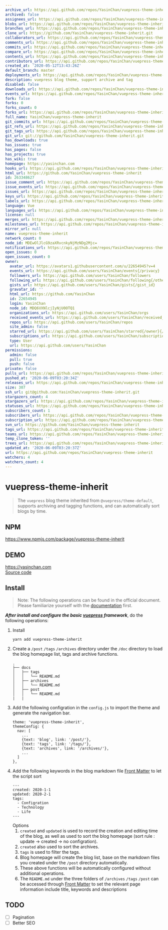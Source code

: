 ```yaml
---
archive_url: https://api.github.com/repos/YasinChan/vuepress-theme-inherit/{archive_format}{/ref}
archived: false
assignees_url: https://api.github.com/repos/YasinChan/vuepress-theme-inherit/assignees{/user}
blobs_url: https://api.github.com/repos/YasinChan/vuepress-theme-inherit/git/blobs{/sha}
branches_url: https://api.github.com/repos/YasinChan/vuepress-theme-inherit/branches{/branch}
clone_url: https://github.com/YasinChan/vuepress-theme-inherit.git
collaborators_url: https://api.github.com/repos/YasinChan/vuepress-theme-inherit/collaborators{/collaborator}
comments_url: https://api.github.com/repos/YasinChan/vuepress-theme-inherit/comments{/number}
commits_url: https://api.github.com/repos/YasinChan/vuepress-theme-inherit/commits{/sha}
compare_url: https://api.github.com/repos/YasinChan/vuepress-theme-inherit/compare/{base}...{head}
contents_url: https://api.github.com/repos/YasinChan/vuepress-theme-inherit/contents/{+path}
contributors_url: https://api.github.com/repos/YasinChan/vuepress-theme-inherit/contributors
created_at: '2020-05-12T13:43:26Z'
default_branch: master
deployments_url: https://api.github.com/repos/YasinChan/vuepress-theme-inherit/deployments
description: vuepress blog theme, support archive and tag
disabled: false
downloads_url: https://api.github.com/repos/YasinChan/vuepress-theme-inherit/downloads
events_url: https://api.github.com/repos/YasinChan/vuepress-theme-inherit/events
fork: false
forks: 0
forks_count: 0
forks_url: https://api.github.com/repos/YasinChan/vuepress-theme-inherit/forks
full_name: YasinChan/vuepress-theme-inherit
git_commits_url: https://api.github.com/repos/YasinChan/vuepress-theme-inherit/git/commits{/sha}
git_refs_url: https://api.github.com/repos/YasinChan/vuepress-theme-inherit/git/refs{/sha}
git_tags_url: https://api.github.com/repos/YasinChan/vuepress-theme-inherit/git/tags{/sha}
git_url: git://github.com/YasinChan/vuepress-theme-inherit.git
has_downloads: true
has_issues: true
has_pages: false
has_projects: true
has_wiki: true
homepage: https://yasinchan.com
hooks_url: https://api.github.com/repos/YasinChan/vuepress-theme-inherit/hooks
html_url: https://github.com/YasinChan/vuepress-theme-inherit
id: 263348627
issue_comment_url: https://api.github.com/repos/YasinChan/vuepress-theme-inherit/issues/comments{/number}
issue_events_url: https://api.github.com/repos/YasinChan/vuepress-theme-inherit/issues/events{/number}
issues_url: https://api.github.com/repos/YasinChan/vuepress-theme-inherit/issues{/number}
keys_url: https://api.github.com/repos/YasinChan/vuepress-theme-inherit/keys{/key_id}
labels_url: https://api.github.com/repos/YasinChan/vuepress-theme-inherit/labels{/name}
language: Vue
languages_url: https://api.github.com/repos/YasinChan/vuepress-theme-inherit/languages
license: null
merges_url: https://api.github.com/repos/YasinChan/vuepress-theme-inherit/merges
milestones_url: https://api.github.com/repos/YasinChan/vuepress-theme-inherit/milestones{/number}
mirror_url: null
name: vuepress-theme-inherit
network_count: 0
node_id: MDEwOlJlcG9zaXRvcnkyNjMzNDg2Mjc=
notifications_url: https://api.github.com/repos/YasinChan/vuepress-theme-inherit/notifications{?since,all,participating}
open_issues: 0
open_issues_count: 0
owner:
  avatar_url: https://avatars1.githubusercontent.com/u/22654945?v=4
  events_url: https://api.github.com/users/YasinChan/events{/privacy}
  followers_url: https://api.github.com/users/YasinChan/followers
  following_url: https://api.github.com/users/YasinChan/following{/other_user}
  gists_url: https://api.github.com/users/YasinChan/gists{/gist_id}
  gravatar_id: ''
  html_url: https://github.com/YasinChan
  id: 22654945
  login: YasinChan
  node_id: MDQ6VXNlcjIyNjU0OTQ1
  organizations_url: https://api.github.com/users/YasinChan/orgs
  received_events_url: https://api.github.com/users/YasinChan/received_events
  repos_url: https://api.github.com/users/YasinChan/repos
  site_admin: false
  starred_url: https://api.github.com/users/YasinChan/starred{/owner}{/repo}
  subscriptions_url: https://api.github.com/users/YasinChan/subscriptions
  type: User
  url: https://api.github.com/users/YasinChan
permissions:
  admin: false
  pull: true
  push: false
private: false
pulls_url: https://api.github.com/repos/YasinChan/vuepress-theme-inherit/pulls{/number}
pushed_at: '2020-06-09T03:20:34Z'
releases_url: https://api.github.com/repos/YasinChan/vuepress-theme-inherit/releases{/id}
size: 307
ssh_url: git@github.com:YasinChan/vuepress-theme-inherit.git
stargazers_count: 4
stargazers_url: https://api.github.com/repos/YasinChan/vuepress-theme-inherit/stargazers
statuses_url: https://api.github.com/repos/YasinChan/vuepress-theme-inherit/statuses/{sha}
subscribers_count: 1
subscribers_url: https://api.github.com/repos/YasinChan/vuepress-theme-inherit/subscribers
subscription_url: https://api.github.com/repos/YasinChan/vuepress-theme-inherit/subscription
svn_url: https://github.com/YasinChan/vuepress-theme-inherit
tags_url: https://api.github.com/repos/YasinChan/vuepress-theme-inherit/tags
teams_url: https://api.github.com/repos/YasinChan/vuepress-theme-inherit/teams
temp_clone_token: ''
trees_url: https://api.github.com/repos/YasinChan/vuepress-theme-inherit/git/trees{/sha}
updated_at: '2020-06-09T03:20:37Z'
url: https://api.github.com/repos/YasinChan/vuepress-theme-inherit
watchers: 4
watchers_count: 4
---
```


# vuepress-theme-inherit

> The `vuepress` blog theme inherited from `@vuepress/theme-default`, supports archiving and tagging functions, and can automatically sort blogs by time.

## NPM
<https://www.npmjs.com/package/vuepress-theme-inherit>

## DEMO
<https://yasinchan.com>  
[Source code](https://github.com/YasinChan/vuepress-blog)

## Install
> Note: The following operations can be found in the official document. Please familiarize yourself with the [documentation](https://vuepress.vuejs.org/) first.  

***After install and configure the basic [vuepress](https://vuepress.vuejs.org/guide/getting-started.html#global-installation) framework***, do the following operations:
1. Install
    ```
    yarn add vuepress-theme-inherit
    ```
2. Create a `/post` `/tags` `/archives` directory under the `/doc` directory to load the blog homepage list, tags and archive functions.
    ```
    .
    ├── docs
    │   ├── tags
    │   │   └── README.md
    │   ├── archives
    │   │   └── README.md
    │   ├── post
    │   │   └── README.md
    |   |
    ```
3. Add the following configration in the `config.js` to import the theme and generate the navigation bar.
    ```
    theme: 'vuepress-theme-inherit',
    themeConfig: {
      nav: [
        ...
        {text: 'blog', link: '/post/'},
        {text: 'tags', link: '/tags/'},
        {text: 'archives', link: '/archives/'},
        ...
      ]
    },
    ```
4. Add the following keywords in the blog markdown file [Front Matter](https://vuepress.vuejs.org/guide/frontmatter.html)  to let the script sort 
    ```
    ---
    created: 2020-1-1
    updated: 2020-2-1
    tags: 
      - Configration
      - Technology
      - Life
    ---
    ```
    Options
    1. `created` and `updated` is used to record the creation and editing time of the blog, as well as used to sort the blog homepage (sort rule : update -> created -> no configration).
    2. `created` also used to sort the archives.
    3. `tags` is used to filter the tags.
    4. Blog homepage will create the blog list, base on the markdown files you created under the `/post` directory automatically.
    5. These above functions will be automatically configured without additional operations.
    6. The `README.md` under the three folders of `/archives` `/tags` `/post` can be accessed through [Front Matter](https://vuepress.vuejs.org/guide/frontmatter.html) to set the relevant page information include title, keywords and descriptions

## TODO
- [ ] Pagination
- [ ] Better SEO
